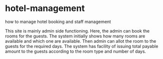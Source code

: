 # hotel-management
how to manage hotel booking and staff management

This site is mainly admin side functioning. Here, the admin can book the rooms for the guests. The system initially shows how many rooms are available and which one are available.
Then admin can allot the room to the guests for the required days.
The system has facility of issuing total payable amount to the guests according to the room type and number of days. 
